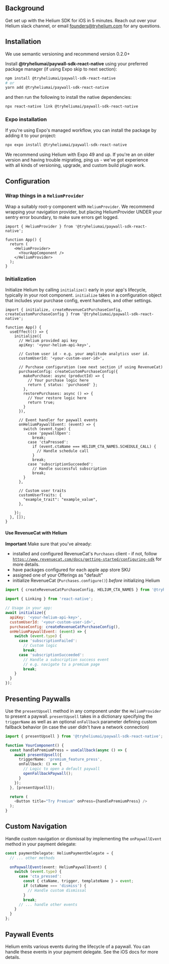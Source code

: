 ## **Background**

Get set up with the Helium SDK for iOS in 5 minutes. Reach out over your Helium slack channel, or email [founders@tryhelium.com](mailto:founders@tryhelium.com) for any questions.

## **Installation**

We use semantic versioning and recommend version 0.2.0\+

Install **@tryheliumai/paywall-sdk-react-native** using your preferred package manager (if using Expo skip to next section):

```bash
npm install @tryheliumai/paywall-sdk-react-native
# or
yarn add @tryheliumai/paywall-sdk-react-native
```

and then run the following to install the native dependencies:

```bash
npx react-native link @tryheliumai/paywall-sdk-react-native
```

### Expo installation

If you're using Expo's managed workflow, you can install the package by adding it to your project:

```bash
npx expo install @tryheliumai/paywall-sdk-react-native
```

We recommend using Helium with Expo 49 and up. If you're an on older version and having trouble migrating, ping us - we've got experience\
with all kinds of versioning, upgrade, and custom build plugin work.

## **Configuration**

### Wrap things in a `HeliumProvider`

Wrap a suitably root-y component with `HeliumProvider`. We recommend wrapping your navigation provider, but placing HeliumProvider UNDER your sentry error boundary, to make sure
errors get logged.

```tsx
import { HeliumProvider } from '@tryheliumai/paywall-sdk-react-native';

function App() {
  return (
    <HeliumProvider>
      <YourAppComponent />
    </HeliumProvider>
  );
}
```

### Initialization

Initialize Helium by calling `initialize()` early in your app's lifecycle, typically in your root component.
`initialize` takes in a configuration object that includes your purchase config, event handlers, and other settings.

```tsx
import { initialize, createRevenueCatPurchaseConfig, createCustomPurchaseConfig } from '@tryheliumai/paywall-sdk-react-native';

function App() {
  useEffect(() => {
    initialize({
      // Helium provided api key
      apiKey: '<your-helium-api-key>',

      // Custom user id - e.g. your amplitude analytics user id.
      customUserId: '<your-custom-user-id>',

      // Purchase configuration (see next section if using RevenueCat)
      purchaseConfig: createCustomPurchaseConfig({
        makePurchase: async (productId) => {
          // Your purchase logic here
          return { status: 'purchased' };
        },
        restorePurchases: async () => {
          // Your restore logic here
          return true;
        }
      }),

      // Event handler for paywall events
      onHeliumPaywallEvent: (event) => {
        switch (event.type) {
          case 'paywallOpen':
            break;
          case 'ctaPressed':
            if (event.ctaName === HELIUM_CTA_NAMES.SCHEDULE_CALL) {
              // Handle schedule call
            }
            break;
          case 'subscriptionSucceeded':
            // Handle successful subscription
            break;
        }
      },

      // Custom user traits
      customUserTraits: {
        "example_trait": "example_value",
      },

    });
  }, []);
}
```

#### Use RevenueCat with Helium

**Important** Make sure that you've already:

- installed and configured RevenueCat's `Purchases` client - if not, follow [`https://www.revenuecat.com/docs/getting-started/configuring-sdk`](https://www.revenuecat.com/docs/getting-started/configuring-sdk) for more details.
- have packages configured for each apple app store SKU
- assigned one of your Offerings as "default"
- initialize RevenueCat (`Purchases.configure()`) _before_ initializing Helium

```javascript
import { createRevenueCatPurchaseConfig, HELIUM_CTA_NAMES } from '@tryheliumai/paywall-sdk-react-native';

import { Linking } from 'react-native';

// Usage in your app:
await initialize({
  apiKey: '<your-helium-api-key>',
  customUserId: '<your-custom-user-id>',
  purchaseConfig: createRevenueCatPurchaseConfig(),
  onHeliumPaywallEvent: (event) => {
    switch (event.type) {
      case 'subscriptionFailed':
        // Custom logic
        break;
      case 'subscriptionSucceeded':
        // Handle a subscription success event
        // e.g. navigate to a premium page
        break;
    }
  }
});
```

## **Presenting Paywalls**

Use the `presentUpsell` method in any component under the `HeliumProvider` to present a paywall. `presentUpsell` takes in a dictionary
specifying the `triggerName` as well as an optional `onFallback` parameter defining custom fallback behavior (in case the user didn't have a network connection)

```typescript
import { presentUpsell } from '@tryheliumai/paywall-sdk-react-native';

function YourComponent() {
  const handlePremiumPress = useCallback(async () => {
    await presentUpsell({
      triggerName: 'premium_feature_press',
      onFallback: () => {
        // Logic to open a default paywall
        openFallbackPaywall();
      }
    });
  }, [presentUpsell]);

  return (
    <Button title="Try Premium" onPress={handlePremiumPress} />
  );
}
```

## Custom Navigation

Handle custom navigation or dismissal by implementing the `onPaywallEvent` method in your payment delegate:

```typescript
const paymentDelegate: HeliumPaymentDelegate = {
  // ... other methods

  onPaywallEvent(event: HeliumPaywallEvent) {
    switch (event.type) {
      case 'cta_pressed':
        const { ctaName, trigger, templateName } = event;
        if (ctaName === 'dismiss') {
          // Handle custom dismissal
        }
        break;
      // ... handle other events
    }
  }
};
```

## **Paywall Events**

Helium emits various events during the lifecycle of a paywall. You can handle these events in your payment delegate. See the iOS docs for more details.
